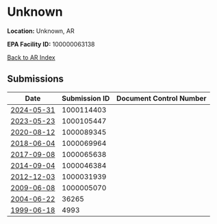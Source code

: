# Unknown

**Location:** Unknown, AR

**EPA Facility ID:** 100000063138

[Back to AR Index](../../index.md)

## Submissions

| Date | Submission ID | Document Control Number |
|------|--------------|-------------------------|
| [2024-05-31](submissions/1000114403.md) | 1000114403 |  |
| [2023-05-23](submissions/1000105447.md) | 1000105447 |  |
| [2020-08-12](submissions/1000089345.md) | 1000089345 |  |
| [2018-06-04](submissions/1000069964.md) | 1000069964 |  |
| [2017-09-08](submissions/1000065638.md) | 1000065638 |  |
| [2014-09-04](submissions/1000046384.md) | 1000046384 |  |
| [2012-12-03](submissions/1000031939.md) | 1000031939 |  |
| [2009-06-08](submissions/1000005070.md) | 1000005070 |  |
| [2004-06-22](submissions/36265.md) | 36265 |  |
| [1999-06-18](submissions/4993.md) | 4993 |  |
